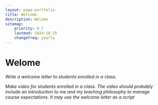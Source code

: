 ```yaml
---
layout: page-portfolio
title: Welcome
description: Welome
sitemap:
    priority: 0.7
    lastmod: 2024-10-25
    changefreq: yearly
---
```


# Welome

_Write a welcome letter to students enrolled in a class._

_Make video for students enrolled in a class. The video should probably include an introduction to me and my teaching philosophy to manage course expectations. It may use the welcome letter as a script_
